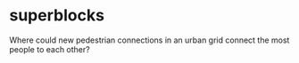 # superblocks
Where could new pedestrian connections in an urban grid connect the most people to each other?
